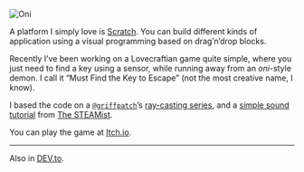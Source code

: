 ![Oni](//cacilhas.cc/img/oni.png)

A platform I simply love is [Scratch](https://scratch.mit.edu/). You can build different kinds of application using a visual programming based on drag’n’drop blocks.

Recently I’ve been working on a Lovecraftian game quite simple, where you just need to find a key using a sensor, while running away from an _oni_\-style demon. I call it “Must Find the Key to Escape” (not the most creative name, I know).

I based the code on a [`@griffpatch`](https://scratch.mit.edu/users/griffpatch/)’s [ray-casting series](https://www.youtube.com/watch?v=M1c5TcdITVs), and a [simple sound tutorial](https://www.youtube.com/watch?v=v99RKhePxw8) from [The STEAMist](https://scratch.mit.edu/users/ThePhantomAnimator/).

You can play the game at [Itch.io](https://cacilhas.itch.io/find-key).

* * *

Also in [DEV.to](https://dev.to/cacilhas/a-lovecraftian-game-4524).